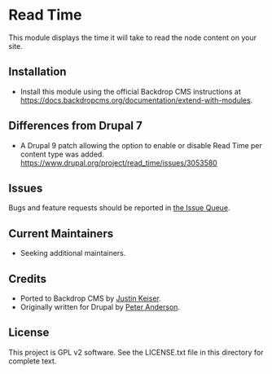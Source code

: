 Read Time
======================

This module displays the time it will take to read the 
node content on your site.

Installation 
------------

- Install this module using the official Backdrop CMS instructions at
  https://docs.backdropcms.org/documentation/extend-with-modules.


Differences from Drupal 7 
-------------------------

- A Drupal 9 patch allowing the option to enable or disable Read Time per content type was added.
    https://www.drupal.org/project/read_time/issues/3053580

Issues 
------

Bugs and feature requests should be reported in [the Issue Queue](https://github.com/backdrop-contrib/read_time/issues).

Current Maintainers
-------------------

<!-- - [Justin Keiser](https://github.com/keiserjb). -->

<!-- You may also wish to add: -->
- Seeking additional maintainers.

Credits <!-- This section is required. -->
-------

- Ported to Backdrop CMS by [Justin Keiser](https://github.com/keiserjb).
- Originally written for Drupal by [Peter Anderson](https://github.com/BWPanda).


License 
-------

This project is GPL v2 software.
See the LICENSE.txt file in this directory for complete text.



